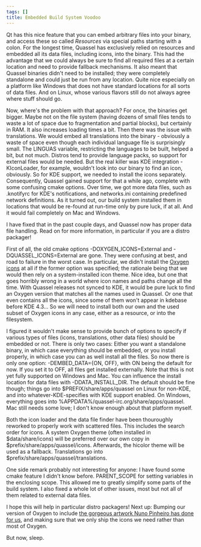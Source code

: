 ```yaml
---
tags: []
title: Embedded Build System Voodoo
---
```

Qt has this nice feature that you can embed arbitrary files into your binary, and access these so called <em>Resources</em> via special paths starting with a colon. For the longest time, Quassel has exclusively relied on resources and embedded all its data files, including icons, into the binary. This had the advantage that we could always be sure to find all required files at a certain location and need to provide fallback mechanisms. It also meant that Quassel binaries didn't need to be installed; they were completely standalone and could just be run from any location. Quite nice especially on a platform like Windows that does not have standard locations for all sorts of data files. And on Linux, whose various flavors still do not always agree where stuff should go.

Now, where's the problem with that approach? For once, the binaries get bigger. Maybe not on the file system (having dozens of small files tends to waste a lot of space due to fragmentation and partial blocks), but certainly in RAM. It also increases loading times a bit. Then there was the issue with translations. We would embed all translations into the binary - obviously a waste of space even though each individual language file is surprisingly small. The LINGUAS variable, restricting the languages to be built, helped a bit, but not much. Distros tend to provide language packs, so support for external files would be needed.
But the real killer was KDE integration - KIconLoader, for example, wouldn't look into our binary to find an icon, obviously. So for KDE support, we needed to install the icons separately. Consequently, Quassel gained support for that a while ago, complete with some confusing cmake options. Over time, we got more data files, such as .knotifyrc for KDE's notifications, and networks.ini containing predefined network definitions. As it turned out, our build system installed them in locations that would be re-found at run-time only by pure luck, if at all. And it would fail completely on Mac and Windows.

I have fixed that in the past couple days, and Quassel now has proper data file handling. Read on for more information, in particular if you are a distro packager!
<!--break-->
First of all, the old cmake options -DOXYGEN_ICONS=External and -DQUASSEL_ICONS=External are gone. They were confusing at best, and road to failure in the worst case. In particular, we didn't install the <a href="http://www.oxygen-icons.org/">Oxygen icons</a> at all if the former option was specified; the rationale being that we would then rely on a system-installed icon theme. Nice idea, but one that goes horribly wrong in a world where icon names and paths change all the time. With Quassel releases not synced to KDE, it would be pure luck to find an Oxygen version that matches all the names used in Quassel. Or one that even contains all the icons, since some of them won't appear in kdebase before KDE 4.3... So we will need to install both our own and the used subset of Oxygen icons in any case, either as a resource, or into the filesystem.

I figured it wouldn't make sense to provide bunch of options to specify if various types of files (icons, translations, other data files) should be embedded or not. There is only two cases: Either you want a standalone binary, in which case everything should be embedded, or you install properly, in which case you can as well install all the files. So now there is only one option: -DEMBED_DATA={ON, OFF}, with ON being the default for now. If you set it to OFF, all files get installed externally. Note that this is not yet fully supported on Windows and Mac. You can influence the install location for data files with -DDATA_INSTALL_DIR. The default should be fine though; things go into $PREFIX/share/apps/quassel on Linux for non-KDE, and into whatever-KDE-specifies with KDE support enabled. On Windows, everything goes into %APPDATA%/quassel-irc.org/share/apps/quassel. Mac still needs some love; I don't know enough about that platform myself.

Both the icon loader and the data file finder have been thouroughly reworked to properly work with scattered files. This includes the search order for icons. A system Oxygen theme (often installed in $data/share/icons) will be preferred over our own copy in $prefix/share/apps/quassel/icons. Afterwards, the hicolor theme will be used as a fallback. Translations go into $prefix/share/apps/quassel/translations.

One side remark probably not interesting for anyone: I have found some cmake feature I didn't know before. PARENT_SCOPE for setting variables in the enclosing scope. This allowed me to greatly simplify some parts of the build system. I also fixed a whole lot of other issues, most but not all of them related to external data files.

I hope this will help in particular distro packagers! Next up: Bumping our version of Oxygen to include <a href="http://pinheiro-kde.blogspot.com/2009/01/quassel-couse-we-all-love-irc.html">the gorgeous artwork Nuno Pinheiro has done for us</a>, and making sure that we only ship the icons we need rather than most of Oxygen.

But now, sleep.
